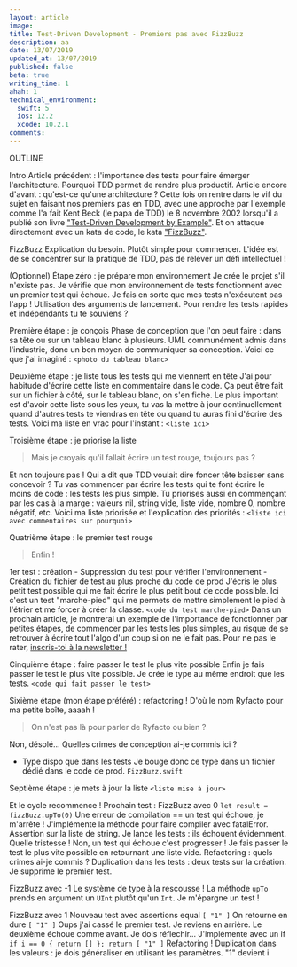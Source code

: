 ```yaml
---
layout: article
image:
title: Test-Driven Development - Premiers pas avec FizzBuzz
description: aa
date: 13/07/2019
updated_at: 13/07/2019
published: false
beta: true
writing_time: 1
ahah: 1
technical_environment:
  swift: 5
  ios: 12.2
  xcode: 10.2.1
comments:
---
```


OUTLINE

Intro
  Article précédent : l'importance des tests pour faire émerger l'architecture. Pourquoi TDD permet de rendre plus productif.
  Article encore d'avant : qu'est-ce qu'une architecture ?
  Cette fois on rentre dans le vif du sujet en faisant nos premiers pas en TDD, avec une approche par l'exemple comme l'a fait Kent Beck (le papa de TDD) le 8 novembre 2002 lorsqu'il a publié son livre ["Test-Driven Development by Example"](https://amzn.to/2l8qHa3).
  Et on attaque directement avec un kata de code, le kata ["FizzBuzz"](http://kata-log.rocks/fizz-buzz-kata).

FizzBuzz
  Explication du besoin.
  Plutôt simple pour commencer. L'idée est de se concentrer sur la pratique de TDD, pas de relever un défi intellectuel !

(Optionnel) Étape zéro : je prépare mon environnement
  Je crée le projet s'il n'existe pas.
  Je vérifie que mon environnement de tests fonctionnent avec un premier test qui échoue.
  Je fais en sorte que mes tests n'exécutent pas l'app !
    Utilisation des arguments de lancement.
    Pour rendre les tests rapides et indépendants tu te souviens ?

Première étape : je conçois
  Phase de conception que l'on peut faire : dans sa tête ou sur un tableau blanc à plusieurs.
  UML communément admis dans l'industrie, donc un bon moyen de communiquer sa conception.
  Voici ce que j'ai imaginé : `<photo du tableau blanc>`

Deuxième étape : je liste tous les tests qui me viennent en tête
  J'ai pour habitude d'écrire cette liste en commentaire dans le code.
  Ça peut être fait sur un fichier à côté, sur le tableau blanc, on s'en fiche.
  Le plus important est d'avoir cette liste sous les yeux, tu vas la mettre à jour continuellement quand d'autres tests te viendras en tête ou quand tu auras fini d'écrire des tests.
  Voici ma liste en vrac pour l'instant : `<liste ici>`

Troisième étape : je priorise la liste
  > Mais je croyais qu'il fallait écrire un test rouge, toujours pas ?

  Et non toujours pas !
  Qui a dit que TDD voulait dire foncer tête baisser sans concevoir ?
  Tu vas commencer par écrire les tests qui te font écrire le moins de code : les tests les plus simple.
  Tu priorises aussi en commençant par les cas à la marge : valeurs nil, string vide, liste vide, nombre 0, nombre négatif, etc.
  Voici ma liste priorisée et l'explication des priorités : `<liste ici avec commentaires sur pourquoi>`

Quatrième étape : le premier test rouge
  > Enfin !

  1er test : création
    - Suppression du test pour vérifier l'environnement
    - Création du fichier de test au plus proche du code de prod
  J'écris le plus petit test possible qui me fait écrire le plus petit bout de code possible.
  Ici c'est un test "marche-pied" qui me permets de mettre simplement le pied à l'étrier et me forcer à créer la classe.
  `<code du test marche-pied>`
  Dans un prochain article, je montrerai un exemple de l'importance de fonctionner par petites étapes, de commencer par les tests les plus simples, au risque de se retrouver à écrire tout l'algo d'un coup si on ne le fait pas. Pour ne pas le rater, [inscris-toi à la newsletter !](signup)

Cinquième étape : faire passer le test le plus vite possible
  Enfin je fais passer le test le plus vite possible.
  Je crée le type au même endroit que les tests.
  `<code qui fait passer le test>`

Sixième étape (mon étape préféré) : refactoring !
  D'où le nom Ryfacto pour ma petite boîte, aaaah !

  > On n'est pas là pour parler de Ryfacto ou bien ?

  Non, désolé...
  Quelles crimes de conception ai-je commis ici ?
  - Type dispo que dans les tests
  Je bouge donc ce type dans un fichier dédié dans le code de prod. `FizzBuzz.swift`

Septième étape : je mets à jour la liste
  `<liste mise à jour>`

Et le cycle recommence !
  Prochain test : FizzBuzz avec 0
    `let result = fizzBuzz.upTo(0)`
    Une erreur de compilation == un test qui échoue, je m'arrête !
    J'implémente la méthode pour faire compiler avec fatalError.
    Assertion sur la liste de string.
    Je lance les tests : ils échouent évidemment. Quelle tristesse ! Non, un test qui échoue c'est progresser !
    Je fais passer le test le plus vite possible en retournant une liste vide.
    Refactoring : quels crimes ai-je commis ?
      Duplication dans les tests : deux tests sur la création.
        Je supprime le premier test.

  FizzBuzz avec -1
    Le système de type à la rescousse !
    La méthode `upTo` prends en argument un `UInt` plutôt qu'un `Int`.
    Je m'épargne un test !

  FizzBuzz avec 1
    Nouveau test avec assertions equal `[ "1" ]`
    On retourne en dure `[ "1" ]`
    Oups j'ai cassé le premier test.
    Je reviens en arrière.
    Le deuxième échoue comme avant.
    Je dois réflechir...
    J'implémente avec un if
    `if i == 0 { return [] }; return [ "1" ]`
    Refactoring !
      Duplication dans les valeurs : je dois généraliser en utilisant les paramètres.
      "1" devient i
